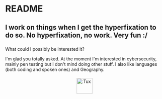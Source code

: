 # README
<h2 align="left">I work on things when I get the hyperfixation to do so. No hyperfixation, no work. Very fun :/</h2>

###

<p align="left">What could I possibly be interested it?</p>
<p align="left">I'm glad you totally asked. At the moment I'm interested in cybersecurity, mainly pen testing but I don't mind doing other stuff. I also like languages (both coding and spoken ones) and Geography.

####

<div align="center">
     <img src="https://upload.wikimedia.org/wikipedia/commons/thumb/3/35/Tux.svg/800px-Tux.svg.png" height="50" alt="Tux"  />
</div>
